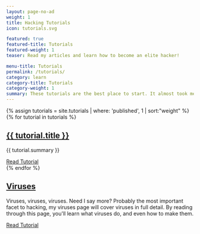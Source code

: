```yaml
---
layout: page-no-ad
weight: 1
title: Hacking Tutorials
icon: tutorials.svg

featured: true
featured-title: Tutorials
featured-weight: 1
teaser: Read my articles and learn how to become an elite hacker!

menu-title: Tutorials
permalink: /tutorials/
category: learn
category-title: Tutorials
category-weight: 1
summary: These tutorials are the best place to start. It almost took me two years to get to where I am and become known as an elite hacker. I wrote these tutorials so you can read them and become a hacker within months.
---
```

<div class="pure-g">
  <div class="tutorials">
  {% assign tutorials = site.tutorials | where: 'published', 1 | sort:"weight" %}
  {% for tutorial in tutorials %}
    <div class="pure-u-1">
      <div class="tutorial content-row">
        <h2><a href="{{ tutorial.url }}" title="{{ tutorial.title }}">{{ tutorial.title }}</a></h2>
        <p>{{ tutorial.summary }}</p>
        <a class="pure-button" title="Read {{ tutorial.title }}" href="{{ tutorial.url }}">Read Tutorial <i class="fa fa-caret-right"></i></a>
      </div>
    </div>
  {% endfor %}
    <div class="pure-u-1">
      <div class="tutorial content-row">
        <h2><a href="/tutorials/viruses">Viruses</a></h2>
        <p>Viruses, viruses, viruses. Need I say more? Probably the most important facet to hacking, my viruses page will cover viruses in full detail. By reading through this page, you'll learn what viruses do, and even how to make them.</p>
        <a class="pure-button" title="Read Viruses" href="/tutorials/viruses">Read Tutorial <i class="fa fa-caret-right"></i></a>
      </div>
    </div>
  </div> <!-- /.tutorials -->
</div>

